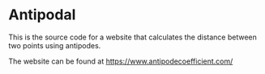 # Antipodal
This is the source code for a website that calculates the distance between two points using antipodes.

The website can be found at https://www.antipodecoefficient.com/